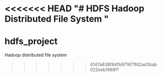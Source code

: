 <<<<<<< HEAD
"# HDFS Hadoop Distributed File System " 
=======
# hdfs_project
Hadoop distributed file system
>>>>>>> 4147a838f84fb971671f42ad3bab022eeb1968f1
